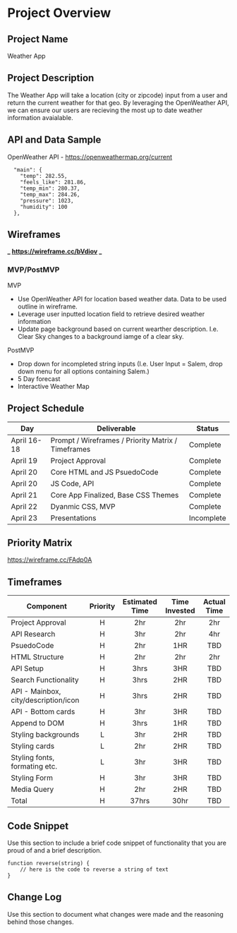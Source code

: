 # Project Overview

## Project Name

Weather App

## Project Description

The Weather App will take a location (city or zipcode) input from a user and return the current weather for that geo. By leveraging the OpenWeather API, we can ensure our users are recieving the most up to date weather information avaialable.

## API and Data Sample

OpenWeather API - https://openweathermap.org/current

```
  "main": {
    "temp": 282.55,
    "feels_like": 281.86,
    "temp_min": 280.37,
    "temp_max": 284.26,
    "pressure": 1023,
    "humidity": 100
  },
```

## Wireframes

**_ https://wireframe.cc/bVdiov _**

### MVP/PostMVP

MVP

- Use OpenWeather API for location based weather data. Data to be used outline in wireframe.
- Leverage user inputted location field to retrieve desired weather information
- Update page background based on current wearther description. I.e. Clear Sky changes to a background iamge of a clear sky.

PostMVP

- Drop down for incompleted string inputs (I.e. User Input = Salem, drop down menu for all options containing Salem.)
- 5 Day forecast
- Interactive Weather Map

## Project Schedule

| Day         | Deliverable                                        | Status     |
| ----------- | -------------------------------------------------- | ---------- |
| April 16-18 | Prompt / Wireframes / Priority Matrix / Timeframes | Complete   |
| April 19    | Project Approval                                   | Complete   |
| April 20    | Core HTML and JS PsuedoCode                        | Complete   |
| April 20    | JS Code, API                                       | Complete   |
| April 21    | Core App Finalized, Base CSS Themes                | Complete   |
| April 22    | Dyanmic CSS, MVP                                   | Complete   |
| April 23    | Presentations                                      | Incomplete |

## Priority Matrix

https://wireframe.cc/FAdp0A

## Timeframes

| Component                            | Priority | Estimated Time | Time Invested | Actual Time |
| ------------------------------------ | :------: | :------------: | :-----------: | :---------: |
| Project Approval                     |    H     |      2hr       |      2hr      |     2hr     |
| API Research                         |    H     |      3hr       |      2hr      |     4hr     |
| PsuedoCode                           |    H     |      2hr       |      1HR      |     TBD     |
| HTML Structure                       |    H     |      2hr       |      2hr      |     2hr     |
| API Setup                            |    H     |      3hrs      |      3HR      |     TBD     |
| Search Functionality                 |    H     |      3hrs      |      2HR      |     TBD     |
| API - Mainbox, city/description/icon |    H     |      3hrs      |      2HR      |     TBD     |
| API - Bottom cards                   |    H     |      3hr       |      3HR      |     TBD     |
| Append to DOM                        |    H     |      3hrs      |      1HR      |     TBD     |
| Styling backgrounds                  |    L     |      3hr       |      2HR      |     TBD     |
| Styling cards                        |    L     |      2hr       |      2HR      |     TBD     |
| Styling fonts, formating etc.        |    L     |      3hr       |      3HR      |     TBD     |
| Styling Form                         |    H     |      3hr       |      3HR      |     TBD     |
| Media Query                          |    H     |      2hr       |      2HR      |     TBD     |
| Total                                |    H     |     37hrs      |     30hr      |     TBD     |

## Code Snippet

Use this section to include a brief code snippet of functionality that you are proud of and a brief description.

```
function reverse(string) {
	// here is the code to reverse a string of text
}
```

## Change Log

Use this section to document what changes were made and the reasoning behind those changes.

